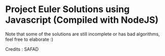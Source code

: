 # Project Euler Solutions using Javascript (Compiled with NodeJS) #

Note that some of the solutions are still incomplete or has bad algorithms, feel free to elaborate :)

Credits : SAFAD